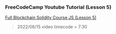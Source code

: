 ### FreeCodeCamp Youtube Tutorial (Lesson 5)  
[Full Blockchain Solidity Course JS (Lesson 5)](https://github.com/smartcontractkit/full-blockchain-solidity-course-js#lesson-5-ethersjs-simple-storage)

> 2022/06/15 video timecode = 7:30
> 
